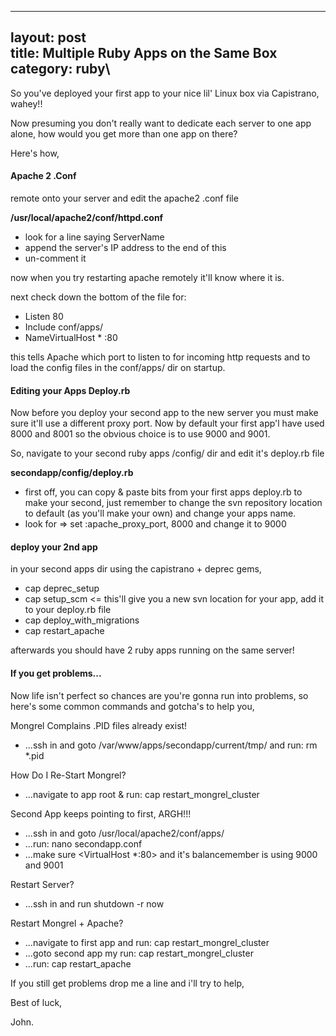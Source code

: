 ------------------------------------------------------------------------

layout: post\
title: Multiple Ruby Apps on the Same Box\
category: ruby\
----

So you've deployed your first app to your nice lil' Linux box via
Capistrano, wahey!!

Now presuming you don't really want to dedicate each server to one app
alone, how would you get more than one app on there?

Here's how,

#### Apache 2 .Conf

remote onto your server and edit the apache2 .conf file

**/usr/local/apache2/conf/httpd.conf**

-   look for a line saying ServerName
-   append the server's IP address to the end of this
-   un-comment it

now when you try restarting apache remotely it'll know where it is.

next check down the bottom of the file for:

-   Listen 80
-   Include conf/apps/
-   NameVirtualHost \* :80

this tells Apache which port to listen to for incoming http requests and
to load the config files in the conf/apps/ dir on startup.

#### Editing your Apps Deploy.rb

Now before you deploy your second app to the new server you must make
sure it'll use a different proxy port. Now by default your first app'l
have used 8000 and 8001 so the obvious choice is to use 9000 and 9001.

So, navigate to your second ruby apps /config/ dir and edit it's
deploy.rb file

**secondapp/config/deploy.rb**

-   first off, you can copy & paste bits from your first apps deploy.rb
    to make your second, just remember to change the svn repository
    location to default (as you'll make your own) and change your apps
    name.
-   look for =\> set :apache\_proxy\_port, 8000 and change it to 9000

#### deploy your 2nd app

in your second apps dir using the capistrano + deprec gems,

-   cap deprec\_setup
-   cap setup\_scm \<= this'll give you a new svn location for your app,
    add it to your deploy.rb file
-   cap deploy\_with\_migrations
-   cap restart\_apache

afterwards you should have 2 ruby apps running on the same server!

#### If you get problems...

Now life isn't perfect so chances are you're gonna run into problems, so
here's some common commands and gotcha's to help you,

Mongrel Complains .PID files already exist!

-   ...ssh in and goto /var/www/apps/secondapp/current/tmp/ and run: rm
    \*.pid

How Do I Re-Start Mongrel?

-   ...navigate to app root & run: cap restart\_mongrel\_cluster

Second App keeps pointing to first, ARGH!!!

-   ...ssh in and goto /usr/local/apache2/conf/apps/
-   ...run: nano secondapp.conf
-   ...make sure \<VirtualHost \*:80\> and it's balancemember is using
    9000 and 9001

Restart Server?

-   ...ssh in and run shutdown -r now

Restart Mongrel + Apache?

-   ...navigate to first app and run: cap restart\_mongrel\_cluster
-   ...goto second app my run: cap restart\_mongrel\_cluster
-   ...run: cap restart\_apache

If you still get problems drop me a line and i'll try to help,

Best of luck,

John.
